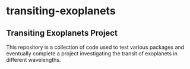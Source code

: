 # transiting-exoplanets
## Transiting Exoplanets Project 

This repository is a collection of code used to test various packages and eventually complete a
project investigating the transit of exoplanets in different wavelengths.
